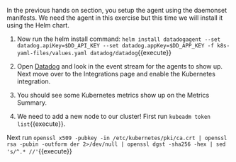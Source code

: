 In the previous hands on section, you setup the agent using the daemonset manifests. We need the agent in this exercise but this time we will install it using the Helm chart. 

1. Now run the helm install command: `helm install datadogagent --set datadog.apiKey=$DD_API_KEY --set datadog.appKey=$DD_APP_KEY -f k8s-yaml-files/values.yaml datadog/datadog`{{execute}}

1. Open <a href="https://app.datadoghq.com/event/stream" target="_datadog">Datadog</a> and look in the event stream for the agents to show up. Next move over to the Integrations page and enable the Kubernetes integration. 

1. You should see some Kubernetes metrics show up on the Metrics Summary. 

1. We need to add a new node to our cluster! First run `kubeadm token list`{{execute}}.

Next run `openssl x509 -pubkey -in /etc/kubernetes/pki/ca.crt | openssl rsa -pubin -outform der 2>/dev/null | openssl dgst -sha256 -hex | sed 's/^.* //'`{{execute}}
